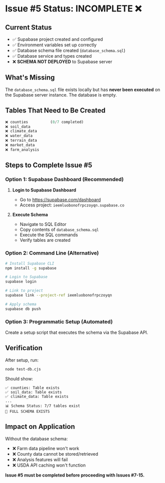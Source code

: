 # Issue #5 Status: INCOMPLETE ❌

## Current Status
- ✅ Supabase project created and configured
- ✅ Environment variables set up correctly  
- ✅ Database schema file created (`database_schema.sql`)
- ✅ Database service and types created
- ❌ **SCHEMA NOT DEPLOYED** to Supabase server

## What's Missing
The `database_schema.sql` file exists locally but has **never been executed** on the Supabase server instance. The database is empty.

## Tables That Need to Be Created
```sql
❌ counties          (0/7 completed)
❌ soil_data         
❌ climate_data      
❌ water_data        
❌ terrain_data      
❌ market_data       
❌ farm_analysis     
```

## Steps to Complete Issue #5

### Option 1: Supabase Dashboard (Recommended)
1. **Login to Supabase Dashboard**
   - Go to https://supabase.com/dashboard
   - Access project: `ieemluobonofrpczoyqn.supabase.co`

2. **Execute Schema**
   - Navigate to SQL Editor
   - Copy contents of `database_schema.sql`
   - Execute the SQL commands
   - Verify tables are created

### Option 2: Command Line (Alternative)
```bash
# Install Supabase CLI
npm install -g supabase

# Login to Supabase
supabase login

# Link to project  
supabase link --project-ref ieemluobonofrpczoyqn

# Apply schema
supabase db push
```

### Option 3: Programmatic Setup (Automated)
Create a setup script that executes the schema via the Supabase API.

## Verification
After setup, run:
```bash
node test-db.cjs
```

Should show:
```
✅ counties: Table exists
✅ soil_data: Table exists  
✅ climate_data: Table exists
...
📊 Schema Status: 7/7 tables exist
🎉 FULL SCHEMA EXISTS
```

## Impact on Application
Without the database schema:
- ❌ Farm data pipeline won't work
- ❌ County data cannot be stored/retrieved
- ❌ Analysis features will fail
- ❌ USDA API caching won't function

**Issue #5 must be completed before proceeding with Issues #7-15.**
